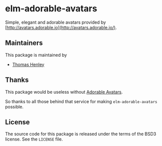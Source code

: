 elm-adorable-avatars
============

Simple, elegant and adorable avatars provided by
[http://avatars.adorable.io](http://avatars.adorable.io/).

Maintainers
-----------

This package is maintained by

 - [Thomas Henley](https://github.com/hendore)

Thanks
------

This package would be useless without [Adorable Avatars](http://avatars.adorable.io/).

So thanks to all those behind that service for making `elm-adorable-avatars` possible.

License
-------

The source code for this package is released under the terms of the BSD3
license. See the `LICENSE` file.
